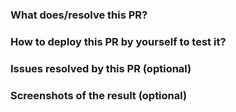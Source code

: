 <!--The preferred language for communication is English  -->
<!-- fr: Les PR en francais sont également les bienvenues. Etant donné que nous espérons développer notre communauté au delà des pays francophones, nous vous invitons cependant à écrire ici en anglais si vous le pouvez, merci ;) -->

### What does/resolve this PR? <!-- fr: Que modifie/apporte cette PR? -->


### How to deploy this PR by yourself to test it? <!-- fr: Comment déployer cette PR sur votre installation pour la tester? -->


### Issues resolved by this PR (optional) <!-- fr: Numéro des issues résolues par cette PR -->


### Screenshots of the result (optional) <!-- fr: Captures d'écran du résultat, pour comparaison -->

